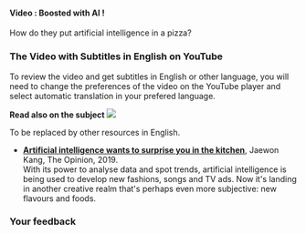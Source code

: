 #### Video : Boosted with AI !

How do they put artificial intelligence in a pizza?

### The Video with Subtitles in English on YouTube

To review the video and get subtitles in English or other language, you will need to change the preferences of the video on the YouTube player and select automatic translation in your prefered language.

 **Read also on the subject ![](/static/arrow-down-circle.svg)** 

To be replaced by other resources in English.

*   **[Artificial intelligence wants to surprise you in the kitchen](
    https://www.lopinion.fr/edition/wsj/l-intelligence-artificielle-veut-vous-surprendre-en-cuisine-200135
    )**, Jaewon Kang, The Opinion, 2019.  
    With its power to analyse data and spot trends, artificial intelligence is being used to develop new fashions, songs and TV ads. Now it's landing in another creative realm that's perhaps even more subjective: new flavours and foods.

### Your feedback